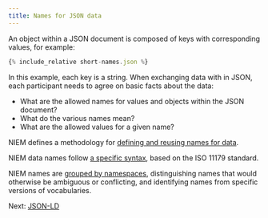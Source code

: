 ```yaml
---
title: Names for JSON data
---
```


An object within a JSON document is composed of keys with corresponding values,
for example:

```javascript
{% include_relative short-names.json %}
```

In this example, each key is a string. When exchanging data with in JSON, each
participant needs to agree on basic facts about the data:

* What are the allowed names for values and objects within the JSON document?
* What do the various names mean?
* What are the allowed values for a given name? 

NIEM defines a methodology for [defining and reusing names for data](reuse).

NIEM data names follow [a specific syntax](syntax), based on the ISO 11179 standard.

NIEM names are [grouped by namespaces](namespaces), distinguishing names that would otherwise
be ambiguous or conflicting, and identifying names from specific versions of
vocabularies.

Next: [JSON-LD](../json-ld)
